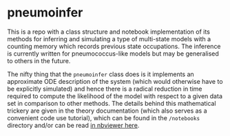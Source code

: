 # pneumoinfer

This is a repo with a class structure and notebook implementation of its methods for inferring and simulating a type of multi-state models with a counting memory which records previous state occupations. The inference is currently written for pneumococcus-like models but may be generalised to others in the future.

The nifty thing that the `pneumoinfer` class does is it implements an approximate ODE description of the system (which would otherwise have to be explicitly simulated) and hence there is a radical reduction in time required to compute the likelihood of the model with respect to a given data set in comparison to other methods. The details behind this mathematical trickery are given in the theory documentation (which also serves as a convenient code use tutorial), which can be found in the `/notebooks` directory and/or can be read [in nbviewer here](https://nbviewer.jupyter.org/github/umbralcalc/pneumoinfer/blob/master/notebooks/theory-docs.ipynb).

